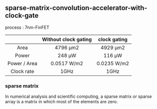 ## sparse-matrix-convolution-accelerator-with-clock-gate
process : 7nm-FinFET

||Without clock gating|clock gating|
|:--:|:--:|:--:|
Area|4796 μm2 |4929 μm2|
Power| 248 μW|116 μW|
Power / Area |0.0517 W/m2|0.0235 W/m2|
Clock rate | 1GHz | 1GHz|

### sparse matrix
In numerical analysis and scientific computing, a sparse matrix or sparse array is a matrix in which most of the elements are zero.

